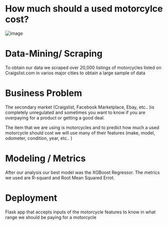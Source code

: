 # How much should a used motorcylce cost?
![image](https://user-images.githubusercontent.com/83923459/137983629-f53fc9cd-2997-4258-a932-e218f4ce2c4f.png)

# Data-Mining/ Scraping
To obtain our data we scraped over 20,000 listings of motorcycles listed on Craigslist.com in varios major cities to obtain a large sample of data

# Business Problem
The secondary market (Craigslist, Facebook Marketplace, Ebay, etc.. )is completely unregulated and sometimes you want to know if you are overpaying for a product or getting a good deal. 

The item that we are using is motorcycles and to predict how much a used motorcycle should cost we will use many of their features (make, model, odometer, condition, year, etc.. )

# Modeling / Metrics
After our analysis our best model was the XGBoost Regressor.
The metrics we used are R-squard and Root Mean Squared Errot.

# Deployment
Flask app that accepts inputs of the motorcycle features to know in what range we should be paying for a motorcycle
